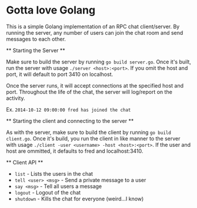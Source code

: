 # Gotta love Golang
This is a simple Golang implementation of an RPC chat client/server. By running the server, any number of users can join the chat room and send messages to each other.

** Starting the Server **

Make sure to build the server by running `go build server.go`. Once it's built, run the server with usage `./server <host>:<port>`. If you omit the host and port, it will default to port 3410 on localhost.

Once the server runs, it will accept connections at the specified host and port. Throughout the life of the chat, the server will log/report on the activity. 

Ex. `2014-10-12 09:00:00 fred has joined the chat`

** Starting the client and connecting to the server **

As with the server, make sure to build the client by running `go build client.go`. Once it's build, you run the client in like manner to the server with usage `./client -user <username> -host <host>:<port>`. If the user and host are ommitted, it defaults to fred and localhost:3410.

** Client API **

* `list` - Lists the users in the chat
* `tell <user> <msg>` - Send a private message to a user
* `say <msg>` - Tell all users a message
* `logout` - Logout of the chat
* `shutdown` - Kills the chat for everyone (weird...I know)